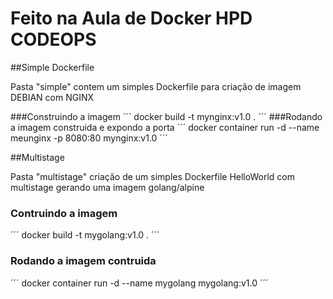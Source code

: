 # Feito na Aula de Docker HPD CODEOPS

##Simple Dockerfile

Pasta "simple" contem um simples Dockerfile para criação de imagem DEBIAN com NGINX

###Construindo a imagem
´´´
docker build -t mynginx:v1.0 . 
´´´
###Rodando a imagem construida e expondo a porta 
´´´
docker container run -d --name meunginx -p 8080:80 mynginx:v1.0
´´´

##Multistage 

Pasta "multistage" criação de um simples Dockerfile HelloWorld com multistage gerando uma imagem golang/alpine


### Contruindo a imagem 
´´´
docker build -t mygolang:v1.0 . 
´´´

### Rodando a imagem contruida
´´´
docker container run -d --name mygolang mygolang:v1.0
´´´



